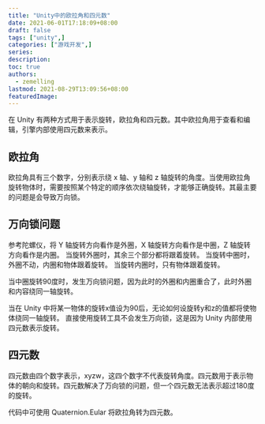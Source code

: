 ```yaml
---
title: "Unity中的欧拉角和四元数"
date: 2021-06-01T17:18:09+08:00
draft: false
tags: ["unity",]
categories: ["游戏开发",]
series:
description:
toc: true
authors:
  - zemelling
lastmod: 2021-08-29T13:09:56+08:00
featuredImage:
---
```


在 Unity 有两种方式用于表示旋转，欧拉角和四元数。其中欧拉角用于查看和编辑，引擎内部使用四元数来表示。

## 欧拉角

欧拉角具有三个数字，分别表示绕 x 轴、y 轴和 z 轴旋转的角度。当使用欧拉角旋转物体时，需要按照某个特定的顺序依次绕轴旋转，才能够正确旋转。其最主要的问题是会导致万向锁。

## 万向锁问题

参考陀螺仪，将 Y 轴旋转方向看作是外圈，X 轴旋转方向看作是中圈，Z 轴旋转方向看作是内圈。
当旋转外圈时，其余三个部分都将跟着旋转。
当旋转中圈时，外圈不动，内圈和物体跟着旋转。
当旋转内圈时，只有物体跟着旋转。

当中圈旋转90度时，发生万向锁问题，因为此时的外圈和内圈重合了，此时外圈和内容绕同一轴旋转。

当在 Unity 中将某一物体的旋转x值设为90后，无论如何设旋转y和z的值都将使物体绕同一轴旋转。
直接使用旋转工具不会发生万向锁，这是因为 Unity 内部使用四元数表示旋转。

## 四元数

四元数由四个数字表示，xyzw，这四个数字不代表旋转角度。四元数用于表示物体的朝向和旋转。四元数解决了万向锁的问题，但一个四元数无法表示超过180度的旋转。

代码中可使用 Quaternion.Eular 将欧拉角转为四元数。